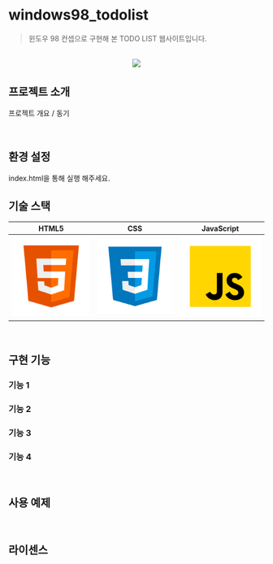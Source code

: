 # windows98_todolist
> 윈도우 98 컨셉으로 구현해 본 TODO LIST 웹사이트입니다.

<p align="center">
  <br>
  <img src="./assets/asdf.jpg">
  <br>
<p>

## 프로젝트 소개
  
<p align="justify">
프로젝트 개요 / 동기
</p>
<br>

## 환경 설정
index.html을 통해 실행 해주세요.
<br>

## 기술 스택

|  HTML5  |   CSS   |   JavaScript  | 
| :-----: | :-----: | :-----------: | 
| ![html5] | ![css]  | ![javascript] | 

<br>

## 구현 기능

### 기능 1

### 기능 2

### 기능 3

### 기능 4

<br>

## 사용 예제

<p align="justify">

</p>

<br>

## 라이센스

<br>

<!-- Stack Icon Refernces -->
[html5]: /assets/readme/html5.svg
[css]: /assets/readme/css.svg
[javascript]: /assets/readme/javascript.svg
